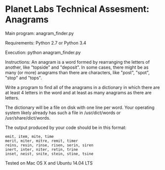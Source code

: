 # Planet Labs Technical Assesment: Anagrams

Main program: anagram_finder.py

Requirements: Python 2.7 or Python 3.4 

Execution: python anagram_finder.py <dictionary of words>

Instructions: An anagram is a word formed by rearranging the letters of another, like "topside" and "deposit". In some cases, there might be as many (or more) anagrams than there are characters, like "post", "spot", "stop" and "tops".

Write a program to find all of the anagrams in a dictionary in which there are at least 4 letters in the word and at least as many anagrams as there are letters.

The dictionary will be a file on disk with one line per word. Your operating system likely already has such a file in /usr/dict/words or /usr/share/dict/words.

The output produced by your code should be in this format:

    emit, item, mite, time
    merit, miter, mitre, remit, timer
    reins, resin, rinse, risen, serin, siren
    inert, inter, niter, retin, trine
    inset, neist, snite, stein, stine, tsine

Tested on Mac OS X and Ubuntu 14.04 LTS
